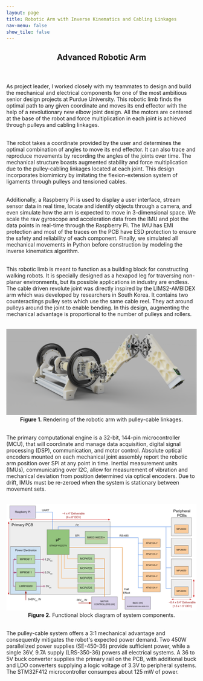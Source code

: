 ```yaml
---
layout: page
title: Robotic Arm with Inverse Kinematics and Cabling Linkages
nav-menu: false
show_tile: false
---
```


<!-- Main -->
<div id="main" class="alt">

  <!-- One -->
<section id="one">
	<div class="inner">
		<header class="major">
			<h1>Advanced Robotic Arm</h1>
		</header>

<!-- Content -->
As project leader, I worked closely with my teammates to design and build the mechanical and electrical components for one of the most ambitious senior design projects at Purdue University. This robotic limb finds the optimal path to any given coordinate and moves its end effector with the help of a revolutionary new elbow joint design. All the motors are centered at the base of the robot and force multiplication in each joint is achieved through pulleys and cabling linkages.<br><br>
	
The robot takes a coordinate provided by the user and determines the optimal combination of angles to move its end effector. It can also trace and reproduce movements by recording the angles of the joints over time. The mechanical structure boasts augmented stability and force multiplication due to the pulley-cabling linkages located at each joint. This design incorporates biomimicry by imitating the flexion-extension system of ligaments through pulleys and tensioned cables.<br><br>
		
Additionally, a Raspberry Pi is used to display a user interface, stream sensor data in real time, locate and identify objects through a camera, and even simulate how the arm is expected to move in 3-dimensional space. We scale the raw gyroscope and acceleration data from the IMU and plot the data points in real-time through the Raspberry Pi. The IMU has EMI protection and most of the traces on the PCB have ESD protection to ensure the safety and reliability of each component. Finally, we simulated all mechanical movements in Python before construction by modeling the inverse kinematics algorithm.<br><br>
		
This robotic limb is meant to function as a building block for constructing walking robots. It is specially designed as a hexapod leg for traversing non-planar environments, but its possible applications in industry are endless. The cable driven revolute joint was directly inspired by the LIMS2-AMBIDEX arm which was developed by researchers in South Korea. It contains two counteractings pulley sets which use the same cable reel. They act around pulleys around the joint to enable bending. In this design, augmenting the mechanical advantage is proportional to the number of pulleys and rollers.<br><br>

<center><img src="assets/images/arm_render.png" alt="Robotic Arm Render" width="600"></center>
		<center><b>Figure 1.</b> Rendering of the robotic arm with pulley-cable linkages.</center>

<br>The primary computational engine is a 32-bit, 144-pin microcontroller (MCU), that will coordinate and manage data acquisition, digital signal processing (DSP), communication, and motor control. Absolute optical encoders mounted on each mechanical joint assembly report the robotic arm position over SPI at any point in time. Inertial measurement units (IMUs), communicating over I2C, allow for measurement of vibration and mechanical deviation from position determined via optical encoders. Due to drift, IMUs must be re-zeroed when the system is stationary between movement sets.<br><br>

<center><img src="assets/images/arm_fbd.png" alt="Functional Block Diagram" width="600"></center>
		<center><b>Figure 2.</b> Functional block diagram of system components.</center>
		
<br>The pulley-cable system offers a 3:1 mechanical advantage and consequently mitigates the robot's expected power demand. Two 450W parallelized power supplies (SE-450-36) provide sufficient power, while a single 36V, 9.7A supply (LRS-350-36) powers all electrical systems. A 36 to 5V buck converter supplies the primary rail on the PCB, with additional buck and LDO converters supplying a logic voltage of 3.3V to peripheral systems. The STM32F412 microcontroller consumpes about 125 mW of power.
